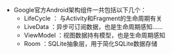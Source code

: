 - Google官方Android架构组件一共包括以下几个：
    - LifeCycle ： 与Activity和Fragment的生命周期有关
    - LiveData ：异步可订阅数据，也是生命周期感知……
    - ViewModel ：视图数据持有模型，也是生命周期感知
    - Room ：SQLite抽象层，用于简化SQLite数据存储